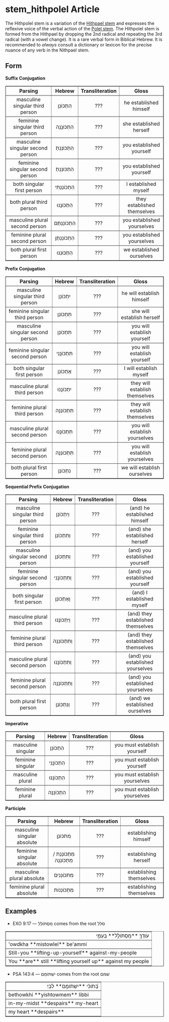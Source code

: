 # stem_hithpolel Article
The Hithpolel stem is a variation of the [Hithpael stem](https://git.door43.org/Door43/en-uhg/src/master/content/stem_hithpael/02.md) and expresses the reflexive voice of the verbal action of the [Polel stem](https://git.door43.org/Door43/en-uhg/src/master/content/stem_polel/02.md).  The Hithpolel stem is formed from the Hithpael by dropping the 2nd radical and repeating the 3rd radical (with a vowel change).  It is a rare verbal form in Biblical Hebrew.  It is recommended to *always* consult a dictionary or lexicon for the precise nuance of any verb in the Nithpael stem. 

## Form

**Suffix Conjugation**
<table border="1" class="docutils">
<tr class="row-odd"><th>Parsing</th><th>Hebrew</th><th>Transliteration</th><th>Gloss</th>
</tr>
<tr class="row-even" align="center"><td>masculine singular third person</td><td>הִתְכּוֹנֵן</td><td>???</td><td>he established himself</td>
</tr>
<tr class="row-odd" align="center"><td>feminine singular third person</td><td>הִתְכּוֹנֲנָה</td><td>???</td><td>she established herself</td>
</tr>
<tr class="row-even" align="center"><td>masculine singular second person</td><td>הִתְכּוֹנַנְתָּ</td><td>???</td><td>you established yourself</td>
</tr>
<tr class="row-odd" align="center"><td>feminine singular second person</td><td>הִתְכּוֹנַנְתְּ</td><td>???</td><td>you established yourself</td>
</tr>
<tr class="row-even" align="center"><td>both singular first person</td><td>הִתְכּוֹנַנְתִּי</td><td>???</td><td>I established myself</td>
</tr>
<tr class="row-odd" align="center"><td>both plural third person</td><td>הִתְכּוֹנֲנוּ</td><td>???</td><td>they established themselves</td>
</tr>
<tr class="row-even" align="center"><td>masculine plural second person</td><td>הִתְכּוֹנַנְתֶּם</td><td>???</td><td>you established yourselves</td>
</tr>
<tr class="row-odd" align="center"><td>feminine plural second person</td><td>הִתְכּוֹנַנְתֶּן</td><td>???</td><td>you established yourselves</td>
</tr>
<tr class="row-even" align="center"><td>both plural first person</td><td>הִתְכּוֹנַנּוּ</td><td>???</td><td>we established ourselves</td>
</tr>
</tbody>
</table>

**Prefix Conjugation**
<table border="1" class="docutils">
<tr class="row-odd"><th>Parsing</th><th>Hebrew</th><th>Transliteration</th><th>Gloss</th>
</tr>
<tr class="row-even" align="center"><td>masculine singular third person</td><td>יִתְכּוֹנֵן</td><td>???</td><td>he will establish himself</td>
</tr>
<tr class="row-odd" align="center"><td>feminine singular third person</td><td>תִּתְכּוֹנֵן</td><td>???</td><td>she will establish herself</td>
</tr>
<tr class="row-even" align="center"><td>masculine singular second person</td><td>תִּתְכּוֹנֵן</td><td>???</td><td>you will establish yourself</td>
</tr>
<tr class="row-odd" align="center"><td>feminine singular second person</td><td>תִּתְכּוֹנֲנִי</td><td>???</td><td>you will establish yourself</td>
</tr>
<tr class="row-even" align="center"><td>both singular first person</td><td>אֶתְכּוֹנֵן</td><td>???</td><td>I will establish myself</td>
</tr>
<tr class="row-odd" align="center"><td>masculine plural third person</td><td>יִתְכּוֹנֲנוּ</td><td>???</td><td>they will establish themselves</td>
</tr>
<tr class="row-even" align="center"><td>feminine plural third person</td><td>תִּתְכּוֹנֵנָּה</td><td>???</td><td>they will establish themselves</td>
</tr>
<tr class="row-odd" align="center"><td>masculine plural second person</td><td>תִּתְכּוֹנֲנוּ</td><td>???</td><td>you will establish yourselves</td>
</tr>
<tr class="row-even" align="center"><td>feminine plural second person</td><td>תִּתְכּוֹנֵנָּה</td><td>???</td><td>you will establish yourselves</td>
</tr>
<tr class="row-odd" align="center"><td>both plural first person</td><td>נִתְכּוֹנֵן</td><td>???</td><td>we will establish ourselves</td>
</tr>
</tbody>
</table>

**Sequential Prefix Conjugation**
<table border="1" class="docutils">
<tr class="row-odd"><th>Parsing</th><th>Hebrew</th><th>Transliteration</th><th>Gloss</th>
</tr>
<tr class="row-even" align="center"><td>masculine singular third person</td><td>וַיִּתְכּוֹנֵן</td><td>???</td><td>(and) he established himself</td>
</tr>
<tr class="row-odd" align="center"><td>feminine singular third person</td><td>וַתִּתְכּוֹנֵן</td><td>???</td><td>(and) she established herself</td>
</tr>
<tr class="row-even" align="center"><td>masculine singular second person</td><td>וַתִּתְכּוֹנֵן</td><td>???</td><td>(and) you established yourself</td>
</tr>
<tr class="row-odd" align="center"><td>feminine singular second person</td><td>וַתִּתְכּוֹנֲנִי</td><td>???</td><td>(and) you established yourself</td>
</tr>
<tr class="row-even" align="center"><td>both singular first person</td><td>וָאֶתְכּוֹנֵן</td><td>???</td><td>(and) I established myself</td>
</tr>
<tr class="row-odd" align="center"><td>masculine plural third person</td><td>וַיִּתְכּוֹנֲנוּ</td><td>???</td><td>(and) they established themselves</td>
</tr>
<tr class="row-even" align="center"><td>feminine plural third person</td><td>וַתִּתְכּוֹנֵנָּה</td><td>???</td><td>(and) they established themselves</td>
</tr>
<tr class="row-odd" align="center"><td>masculine plural second person</td><td>וַתִּתְכּוֹנֲנוּ</td><td>???</td><td>(and) you established yourselves</td>
</tr>
<tr class="row-even" align="center"><td>feminine plural second person</td><td>וַתִּתְכּוֹנֵנָּה</td><td>???</td><td>(and) you established yourselves</td>
</tr>
<tr class="row-odd" align="center"><td>both plural first person</td><td>וַנִּתְכּוֹנֵן</td><td>???</td><td>(and) we established ourselves</td>
</tr>
</tbody>
</table>

**Imperative**
<table border="1" class="docutils">
<tr class="row-odd"><th>Parsing</th><th>Hebrew</th><th>Transliteration</th><th>Gloss</th>
</tr>
<tr class="row-even" align="center"><td>masculine singular</td><td>הִתְכּוֹנֵן</td><td>???</td><td>you must establish yourself</td>
</tr>
<tr class="row-odd" align="center"><td>feminine singular</td><td>הִתְכּוֹנֲנִי</td><td>???</td><td>you must establish yourself</td>
</tr>
<tr class="row-even" align="center"><td>masculine plural</td><td>הִתְכּוֹנֲנוּ</td><td>???</td><td>you must establish yourselves</td>
</tr>
<tr class="row-odd" align="center"><td>feminine plural</td><td>הִתְכּוֹנֵנָּה</td><td>???</td><td>you must establish yourselves</td>
</tr>
</tbody>
</table>

**Participle**
<table border="1" class="docutils">
<tr class="row-odd"><th>Parsing</th><th>Hebrew</th><th>Transliteration</th><th>Gloss</th>
</tr>
<tr class="row-even" align="center"><td>masculine singular absolute</td><td>מִתכּוֹנֵן</td><td>???</td><td>establishing himself</td>
</tr>
<tr class="row-odd" align="center"><td>feminine singular absolute</td><td>מִתְכּוֹנְנֶת / מִתְכּוֹנְנָה</td><td>???</td><td>establishing herself</td>
</tr>
<tr class="row-even" align="center"><td>masculine plural absolute</td><td>מִתכּוֹנְנִים</td><td>???</td><td>establishing themselves</td>
</tr>
<tr class="row-odd" align="center"><td>feminine plural absolute</td><td>מִתְכּוֹנְנוֹת</td><td>???</td><td>establishing themselves</td>
</tr>
</tbody>
</table>

## Examples

* EXO 9:17 –– מִסְתּוֹלֵל comes from the root סלל
<table border="1" class="docutils">
<colgroup>
<col width="100%" />
</colgroup>
<tbody valign="top">
<tr class="row-odd" align="right"><td>עֹודְךָ֖ **מִסְתֹּולֵ֣ל** בְּעַמִּ֑י</td>
</tr>
<tr class="row-even"><td>'owdkha **mistowlel** be'ammi</td>
</tr>
<tr class="row-odd"><td>Still-you **lifting-up-yourself** against-my-people</td>
</tr>
<tr class="row-even"><td>You **are** still **lifting yourself up** against my people</td>
</tr>
</tbody>
</table>

* PSA 143:4 –– יִשְׁתּוֹמֵם comes from the root שׁמם
<table border="1" class="docutils">
<colgroup>
<col width="100%" />
</colgroup>
<tbody valign="top">
<tr class="row-odd" align="right"><td>בְּ֝תֹוכִ֗י **יִשְׁתֹּומֵ֥ם** לִבִּֽי׃</td>
</tr>
<tr class="row-even"><td>bethowkhi **yishtowmem** libbi</td>
</tr>
<tr class="row-odd"><td>in-my-midst **despairs** my-heart</td>
</tr>
<tr class="row-even"><td>my heart **despairs**</td>
</tr>
</tbody>
</table>